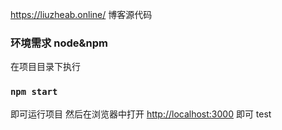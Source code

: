 https://liuzheab.online/ 博客源代码

### 环境需求 node&npm

在项目目录下执行
### `npm start`

即可运行项目
然后在浏览器中打开 [http://localhost:3000](http://localhost:3000) 即可
test